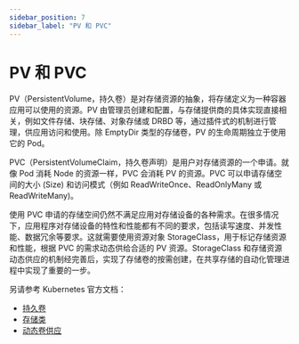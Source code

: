 ```yaml
---
sidebar_position: 7
sidebar_label: "PV 和 PVC"
---
```


# PV 和 PVC

PV（PersistentVolume，持久卷）是对存储资源的抽象，将存储定义为一种容器应用可以使用的资源。PV 由管理员创建和配置，与存储提供商的具体实现直接相关，例如文件存储、块存储、对象存储或 DRBD 等，通过插件式的机制进行管理，供应用访问和使用。除 EmptyDir 类型的存储卷，PV 的生命周期独立于使用它的 Pod。

PVC（PersistentVolumeClaim，持久卷声明）是用户对存储资源的一个申请。就像 Pod 消耗 Node 的资源一样，PVC 会消耗 PV 的资源。PVC 可以申请存储空间的大小 (Size) 和访问模式（例如 ReadWriteOnce、ReadOnlyMany 或 ReadWriteMany)。

使用 PVC 申请的存储空间仍然不满足应用对存储设备的各种需求。在很多情况下，应用程序对存储设备的特性和性能都有不同的要求，包括读写速度、并发性能、数据冗余等要求。这就需要使用资源对象 StorageClass，用于标记存储资源和性能，根据 PVC 的需求动态供给合适的 PV 资源。StorageClass 和存储资源动态供应的机制经完善后，实现了存储卷的按需创建，在共享存储的自动化管理进程中实现了重要的一步。

另请参考 Kubernetes 官方文档：

- [持久卷](https://kubernetes.io/zh/docs/concepts/storage/persistent-volumes/)
- [存储类](https://kubernetes.io/zh/docs/concepts/storage/storage-classes/)
- [动态卷供应](https://kubernetes.io/zh/docs/concepts/storage/dynamic-provisioning/)